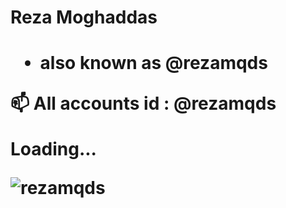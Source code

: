 <h1> Reza Moghaddas <h1>
  
- also known as @rezamqds 



📫 All accounts id : @rezamqds


Loading...


 <img src="https://lh3.googleusercontent.com/p/AF1QipNR4R07SC_3vHKFDHnx4kDEf5JlKvvzAMOIjDGL=s1280-p-no-v1" alt="rezamqds"> 


<!---
rezamqds/rezamqds is a ✨ special ✨ repository because its `README.md` (this file) appears on your GitHub profile.
You can click the Preview link to take a look at your changes.
--->
